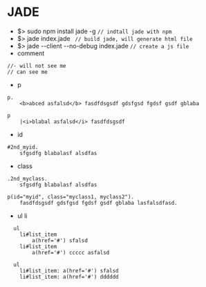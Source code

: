 # JADE
- $> sudo npm install jade -g
```// indtall jade with npm```
- $> jade index.jade 
``` // build jade, will generate html file```
- $> jade --client --no-debug index.jade 
```// create a js file```
- comment
```
//- will not see me
// can see me
```
- p 
```
p.
    <b>abced asfalsd</b> fasdfdsgsdf gdsfgsd fgdsf gsdf gblaba 
    
p
    |<i>blabal asfalsd</i> fasdfdsgsdf 
```
- id
```
#2nd_myid.
    sfgsdfg blabalasf alsdfas 
```
- class
```
.2nd_myclass.
    sfgsdfg blabalasf alsdfas 
```
```
p(id="myid", class="myclass1, myclass2").
    fasdfdsgsdf gdsfgsd fgdsf gsdf gblaba lasfalsdfasd.
```
- ul li
```
  ul
    li#list_item 
        a(href='#') sfalsd
    li#list_item 
        a(href='#') ccccc asfalsd

  ul
    li#list_item: a(href='#') sfalsd
    li#list_item: a(href='#') dddddd
```
